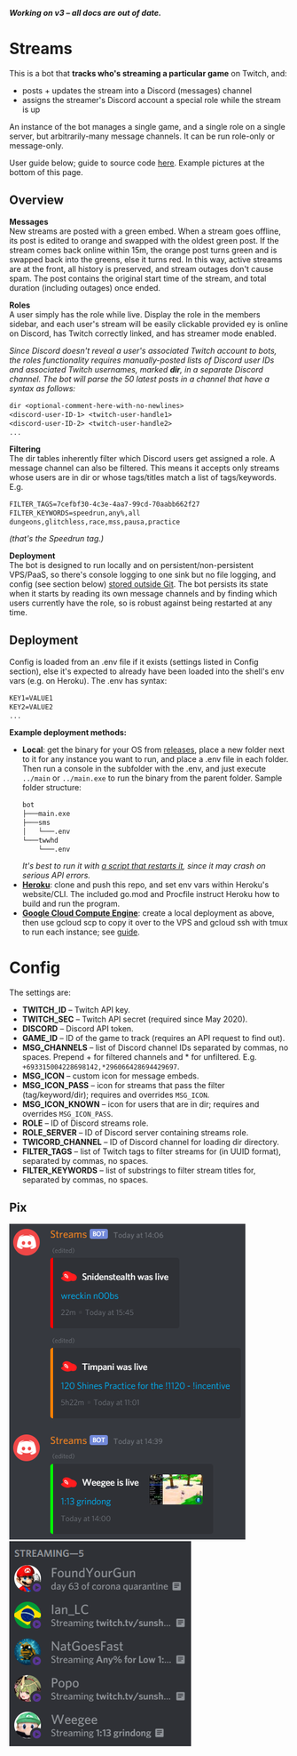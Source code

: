 ***Working on v3 – all docs are out of date.***

# Streams
This is a bot that **tracks who's streaming a particular game** on Twitch, and:
* posts + updates the stream into a Discord (messages) channel
* assigns the streamer's Discord account a special role while the stream is up

An instance of the bot manages a single game, and a single role on a single server, but arbitrarily-many message channels. It can be run role-only or message-only.

User guide below; guide to source code [here](design.md). Example pictures at the bottom of this page.

## Overview
**Messages**  
New streams are posted with a green embed. When a stream goes offline, its post is edited to orange and swapped with the oldest green post. If the stream comes back online within 15m, the orange post turns green and is swapped back into the greens, else it turns red. In this way, active streams are at the front, all history is preserved, and stream outages don't cause spam. The post contains the original start time of the stream, and total duration (including outages) once ended.

**Roles**  
A user simply has the role while live. Display the role in the members sidebar, and each user's stream will be easily clickable provided ey is online on Discord, has Twitch correctly linked, and has streamer mode enabled.

*Since Discord doesn't reveal a user's associated Twitch account to bots, the roles functionality requires manually-posted lists of Discord user IDs and associated Twitch usernames, marked **dir**, in a separate Discord channel. The bot will parse the 50 latest posts in a channel that have a syntax as follows:*

```
dir <optional-comment-here-with-no-newlines>
<discord-user-ID-1> <twitch-user-handle1>
<discord-user-ID-2> <twitch-user-handle2>
...
```

**Filtering**  
The dir tables inherently filter which Discord users get assigned a role. A message channel can also be filtered. This means it accepts only streams whose users are in dir or whose tags/titles match a list of tags/keywords. E.g.
```
FILTER_TAGS=7cefbf30-4c3e-4aa7-99cd-70aabb662f27
FILTER_KEYWORDS=speedrun,any%,all dungeons,glitchless,race,mss,pausa,practice
```
*(that's the Speedrun tag.)*

**Deployment**  
The bot is designed to run locally and on persistent/non-persistent VPS/PaaS, so there's console logging to one sink but no file logging, and config (see section below) [stored outside Git](https://12factor.net/config). The bot persists its state when it starts by reading its own message channels and by finding which users currently have the role, so is robust against being restarted at any time.

## Deployment
Config is loaded from an .env file if it exists (settings listed in Config section), else it's expected to already have been loaded into the shell's env vars (e.g. on Heroku). The .env has syntax:
```
KEY1=VALUE1
KEY2=VALUE2
...
```

**Example deployment methods:**  
* **Local**: get the binary for your OS from [releases](https://github.com/Pyorot/streams/releases), place a new folder next to it for any instance you want to run, and place a .env file in each folder. Then run a console in the subfolder with the .env, and just execute `../main` or `../main.exe` to run the binary from the parent folder. Sample folder structure:
  ```
  bot
  ├───main.exe
  ├───sms
  │   └───.env
  └───twwhd
      └───.env
  ```
  *It's best to run it with [a script that restarts it](https://stackoverflow.com/a/697017), since it may crash on serious API errors.* 
* [**Heroku**](https://www.heroku.com): clone and push this repo, and set env vars within Heroku's website/CLI. The included go.mod and Procfile instruct Heroku how to build and run the program.
* [**Google Cloud Compute Engine**](https://cloud.google.com/compute): create a local deployment as above, then use gcloud scp to copy it over to the VPS and gcloud ssh with tmux to run each instance; see [guide](https://youtu.be/VEn70C7S5Q8).

# Config
The settings are:
* **TWITCH_ID** – Twitch API key.
* **TWITCH_SEC** – Twitch API secret (required since May 2020).
* **DISCORD** – Discord API token.
* **GAME_ID** – ID of the game to track (requires an API request to find out).
* **MSG_CHANNELS** – list of Discord channel IDs separated by commas, no spaces. Prepend + for filtered channels and * for unfiltered. E.g. `+693315004228698142,*296066428694429697`.
* **MSG_ICON** – custom icon for message embeds.
* **MSG_ICON_PASS** – icon for streams that pass the filter (tag/keyword/dir); requires and overrides `MSG_ICON`.
* **MSG_ICON_KNOWN** – icon for users that are in dir; requires and overrides `MSG_ICON_PASS`.
* **ROLE** – ID of Discord streams role.
* **ROLE_SERVER** – ID of Discord server containing streams role.
* **TWICORD_CHANNEL** – ID of Discord channel for loading dir directory.
* **FILTER_TAGS** – list of Twitch tags to filter streams for (in UUID format), separated by commas, no spaces.
* **FILTER_KEYWORDS** – list of substrings to filter stream titles for, separated by commas, no spaces.

## Pix
![message channel](doc-assets/msg.png)
![roles](doc-assets/role.png)
